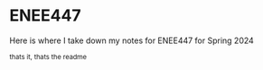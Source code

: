 # ENEE447

Here is where I take down my notes for ENEE447 for Spring 2024  

<sub>thats it, thats the readme</sub>
